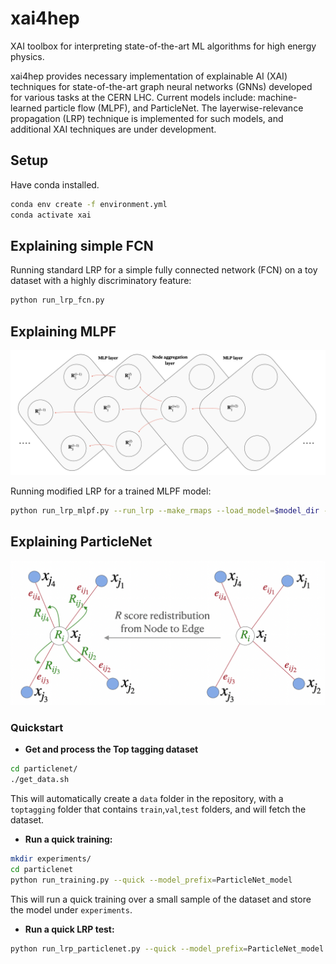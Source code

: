 # xai4hep

XAI toolbox for interpreting state-of-the-art ML algorithms for high energy physics.

xai4hep provides necessary implementation of explainable AI (XAI) techniques for state-of-the-art graph neural networks (GNNs) developed for various tasks at the CERN LHC. Current models include: machine-learned particle flow (MLPF), and ParticleNet. The layerwise-relevance propagation (LRP) technique is implemented for such models, and additional XAI techniques are under development.


## Setup
Have conda installed.
```bash
conda env create -f environment.yml
conda activate xai
```

## Explaining simple FCN
Running standard LRP for a simple fully connected network (FCN) on a toy dataset with a highly discriminatory feature:

```bash
python run_lrp_fcn.py
```

## Explaining MLPF

<p align="center">
  <img width="900" src="https://raw.githubusercontent.com/farakiko/xai4hep/dev/docs/_static/images/mlpf_rscores.png" />
</p>

Running modified LRP for a trained MLPF model:
```bash
python run_lrp_mlpf.py --run_lrp --make_rmaps --load_model=$model_dir --load_epoch=$epoch --outpath=$path_to_model --loader=$dataloader
```

## Explaining ParticleNet

<p align="center">
  <img width="900" src="https://raw.githubusercontent.com/farakiko/xai4hep/dev/docs/_static/images/particlenet_rscores.png" />
</p>


### Quickstart
- **Get and process the Top tagging dataset**
```bash
cd particlenet/
./get_data.sh
```
This will automatically create a `data` folder in the repository, with a `toptagging` folder that contains `train`,`val`,`test` folders, and will fetch the dataset.

- **Run a quick training:**
```bash
mkdir experiments/
cd particlenet
python run_training.py --quick --model_prefix=ParticleNet_model
```
This will run a quick training over a small sample of the dataset and store the model under `experiments`.

- **Run a quick LRP test:**
```bash
python run_lrp_particlenet.py --quick --model_prefix=ParticleNet_model
```
